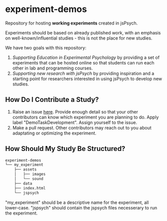 # experiment-demos

Repository for hosting **working experiments** created in jsPsych. 

Experiments should be based on already published work, with an emphasis on well-known/influential studies - this is not the place for new studies. 

We have two goals with this repository:
1. *Supporting Education in Experimental Psychology* by providing a set of experiments that can be hosted online so that students can run each other in lab and programming courses.   
1. *Supporting new research with jsPsych* by providing inspiration and a starting point for researchers interested in using jsPsych to develop new studies. 

## How Do I Contribute a Study?
1. Raise an issue [here](https://github.com/jspsych/experiment-demos/issues). Provide enough detail so that your other contributors can know which experiment you are planning to do. Apply label "DemoTaskDevelopment". Assign yourself to the issue.   
1. Make a pull request. Other contributors may reach out to you about adaptating or optimizing the experiment. 

## How Should My Study Be Structured?
```bash
experiment-demos
└── my_experiment
    ├── assets
    │   ├── images
    │   └── sound
    ├── data
    ├── index.html
    └── jspsych
```
"my_experiment" should be a descriptive name for the experiment, all lower-case. "jspsych" should contain the jspsych files necesserary to run the experiment. 

## 
